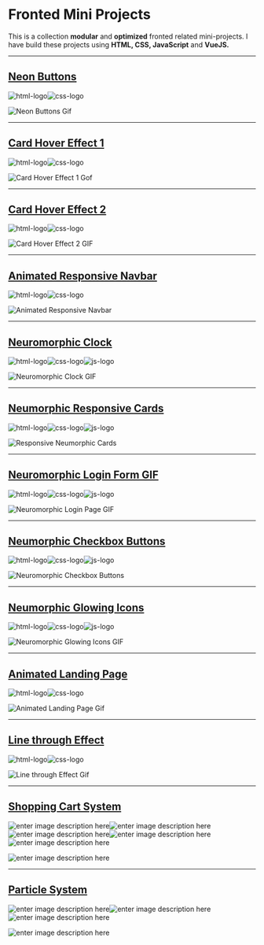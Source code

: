 # Fronted Mini Projects

This is a collection **modular** and **optimized** fronted related mini-projects. I have build these projects using **HTML, CSS, JavaScript** and **VueJS.**

---

## [Neon Buttons](https://sagyamthapa.me/Frontend-Mini-Projects/neon-light-buttons/)

![html-logo](https://raw.githubusercontent.com/Sagyam/Frontend-Mini-Projects/master/assets/html5.png)![css-logo](https://raw.githubusercontent.com/Sagyam/Frontend-Mini-Projects/master/assets/css3.png)

![Neon Buttons Gif](https://github.com/Sagyam/Frontend-Mini-Projects/blob/master/assets/neon-buttons.gif?raw=true)

---

## [Card Hover Effect 1](https://sagyamthapa.me/Frontend-Mini-Projects/card-hover-effect-1/)

![html-logo](https://raw.githubusercontent.com/Sagyam/Frontend-Mini-Projects/master/assets/html5.png)![css-logo](https://raw.githubusercontent.com/Sagyam/Frontend-Mini-Projects/master/assets/css3.png)

![Card Hover Effect 1 Gof](https://raw.githubusercontent.com/Sagyam/Frontend-Mini-Projects/master/assets/card-tricks.gif)

---

## [Card Hover Effect 2](https://sagyamthapa.me/Frontend-Mini-Projects/card-hover-effect-2/)

![html-logo](https://raw.githubusercontent.com/Sagyam/Frontend-Mini-Projects/master/assets/html5.png)![css-logo](https://raw.githubusercontent.com/Sagyam/Frontend-Mini-Projects/master/assets/css3.png)

![Card Hover Effect 2 GIF](https://raw.githubusercontent.com/Sagyam/Frontend-Mini-Projects/master/assets/card-trick2.gif)

---

## [Animated Responsive Navbar](https://sagyamthapa.me/Frontend-Mini-Projects/animated-responsive-navbar)

![html-logo](https://raw.githubusercontent.com/Sagyam/Frontend-Mini-Projects/master/assets/html5.png)![css-logo](https://raw.githubusercontent.com/Sagyam/Frontend-Mini-Projects/master/assets/css3.png)

![Animated Responsive Navbar](https://raw.githubusercontent.com/Sagyam/Frontend-Mini-Projects/master/assets/animated-responsive-navbar.gif)

---

## [Neuromorphic Clock](https://sagyamthapa.me/Frontend-Mini-Projects/neuromorphic-clock/)

![html-logo](https://raw.githubusercontent.com/Sagyam/Frontend-Mini-Projects/master/assets/html5.png)![css-logo](https://raw.githubusercontent.com/Sagyam/Frontend-Mini-Projects/master/assets/css3.png)![js-logo](https://raw.githubusercontent.com/Sagyam/Frontend-Mini-Projects/master/assets/js.png)

![Neuromorphic Clock GIF](https://raw.githubusercontent.com/Sagyam/Frontend-Mini-Projects/master/assets/clock.gif)

---

## [Neumorphic Responsive Cards](https://sagyamthapa.me/Frontend-Mini-Projects/neumorphic-responsive-cards)

![html-logo](https://raw.githubusercontent.com/Sagyam/Frontend-Mini-Projects/master/assets/html5.png)![css-logo](https://raw.githubusercontent.com/Sagyam/Frontend-Mini-Projects/master/assets/css3.png)![js-logo](https://raw.githubusercontent.com/Sagyam/Frontend-Mini-Projects/master/assets/js.png)

![Responsive Neumorphic Cards](https://raw.githubusercontent.com/Sagyam/Frontend-Mini-Projects/master/assets/responsive-neumorphic-cards.gif)

---

## [Neuromorphic Login Form GIF](https://sagyamthapa.me/Frontend-Mini-Projects/neumorphic-login-form/)

![html-logo](https://raw.githubusercontent.com/Sagyam/Frontend-Mini-Projects/master/assets/html5.png)![css-logo](https://raw.githubusercontent.com/Sagyam/Frontend-Mini-Projects/master/assets/css3.png)![js-logo](https://raw.githubusercontent.com/Sagyam/Frontend-Mini-Projects/master/assets/js.png)

![Neuromorphic Login Page GIF](https://raw.githubusercontent.com/Sagyam/Frontend-Mini-Projects/master/assets/neumorphic-login-page.gif)

---

## [Neumorphic Checkbox Buttons](https://sagyamthapa.me/Frontend-Mini-Projects/neumorphic-checkbox-button)

![html-logo](https://raw.githubusercontent.com/Sagyam/Frontend-Mini-Projects/master/assets/html5.png)![css-logo](https://raw.githubusercontent.com/Sagyam/Frontend-Mini-Projects/master/assets/css3.png)![js-logo](https://raw.githubusercontent.com/Sagyam/Frontend-Mini-Projects/master/assets/js.png)

![Neuromorphic Checkbox Buttons](https://raw.githubusercontent.com/Sagyam/Frontend-Mini-Projects/master/assets/neumorphic-checkbox-buttons.gif)

---

## [Neumorphic Glowing Icons](https://sagyamthapa.me/Frontend-Mini-Projects/neumorphic-glowing-icons)

![html-logo](https://raw.githubusercontent.com/Sagyam/Frontend-Mini-Projects/master/assets/html5.png)![css-logo](https://raw.githubusercontent.com/Sagyam/Frontend-Mini-Projects/master/assets/css3.png)![js-logo](https://raw.githubusercontent.com/Sagyam/Frontend-Mini-Projects/master/assets/js.png)

![Neuromorphic Glowing Icons GIF](https://raw.githubusercontent.com/Sagyam/Frontend-Mini-Projects/master/assets/neumorphic-glowing-icons.gif)

---

## [Animated Landing Page](https://sagyamthapa.me/Frontend-Mini-Projects/animated-landing-page/)

![html-logo](https://raw.githubusercontent.com/Sagyam/Frontend-Mini-Projects/master/assets/html5.png)![css-logo](https://raw.githubusercontent.com/Sagyam/Frontend-Mini-Projects/master/assets/css3.png)

![Animated Landing Page Gif](https://raw.githubusercontent.com/Sagyam/Frontend-Mini-Projects/master/assets/bubble.gif)

---

## [Line through Effect](https://sagyamthapa.me/Frontend-Mini-Projects/line-through-effect/)

![html-logo](https://raw.githubusercontent.com/Sagyam/Frontend-Mini-Projects/master/assets/html5.png)![css-logo](https://raw.githubusercontent.com/Sagyam/Frontend-Mini-Projects/master/assets/css3.png)

![Line through Effect Gif](https://github.com/Sagyam/Frontend-Mini-Projects/blob/master/assets/line-through-effect.gif?raw=true)

---

## [Shopping Cart System](https://sagyamthapa.me/Frontend-Mini-Projects/vue-shopping-cart/)

![enter image description here](https://raw.githubusercontent.com/Sagyam/Frontend-Mini-Projects/master/assets/html5.png)![enter image description here](https://raw.githubusercontent.com/Sagyam/Frontend-Mini-Projects/master/assets/css3.png)![enter image description here](https://raw.githubusercontent.com/Sagyam/Frontend-Mini-Projects/master/assets/tw.png)![enter image description here](https://raw.githubusercontent.com/Sagyam/Frontend-Mini-Projects/master/assets/js.png)![enter image description here](https://raw.githubusercontent.com/Sagyam/Frontend-Mini-Projects/master/assets/vue.png)

![enter image description here](https://raw.githubusercontent.com/Sagyam/Frontend-Mini-Projects/master/assets/vue-shopping-cart.png)

---

## [Particle System](https://sagyamthapa.me/Frontend-Mini-Projects/particle-system/)

![enter image description here](https://raw.githubusercontent.com/Sagyam/Frontend-Mini-Projects/master/assets/html5.png)![enter image description here](https://raw.githubusercontent.com/Sagyam/Frontend-Mini-Projects/master/assets/css3.png)![enter image description here](https://raw.githubusercontent.com/Sagyam/Frontend-Mini-Projects/master/assets/js.png)

![enter image description here](https://raw.githubusercontent.com/Sagyam/Frontend-Mini-Projects/master/assets/particle.gif)

<!-- ## [TailwindCSS](https://sagyamthapa.me/Frontend-Mini-Projects/tailwindcss-demo)

![enter image description here](https://raw.githubusercontent.com/Sagyam/Frontend-Mini-Projects/master/assets/html5.png)![enter image description here](https://raw.githubusercontent.com/Sagyam/Frontend-Mini-Projects/master/assets/css3.png)![enter image description here](https://raw.githubusercontent.com/Sagyam/Frontend-Mini-Projects/master/assets/tw.png)

![enter image description here](https://raw.githubusercontent.com/Sagyam/Frontend-Mini-Projects/master/assets/twcss.png) -->
